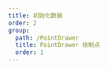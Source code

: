 ```yaml
---
title: 初始化数据
order: 2
group: 
  path: /PointDrawer
  title: PointDrawer 绘制点
  order: 1
---
```


<code src="./initData.tsx" compact="true" defaultShowCode="true"></code>
